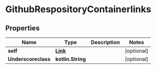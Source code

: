 
# GithubRespositoryContainerlinks

## Properties
Name | Type | Description | Notes
------------ | ------------- | ------------- | -------------
**self** | [**Link**](Link.md) |  |  [optional]
**Underscoreclass** | **kotlin.String** |  |  [optional]



